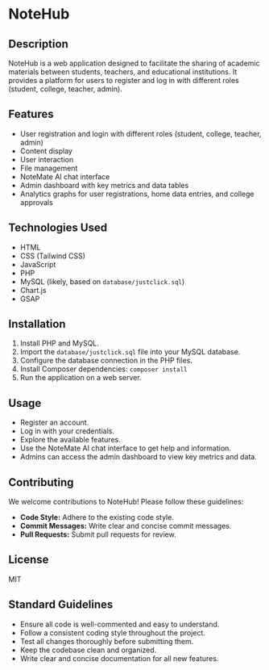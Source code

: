 # NoteHub

## Description

NoteHub is a web application designed to facilitate the sharing of academic materials between students, teachers, and educational institutions. It provides a platform for users to register and log in with different roles (student, college, teacher, admin).

## Features

*   User registration and login with different roles (student, college, teacher, admin)
*   Content display
*   User interaction
*   File management
*   NoteMate AI chat interface
*   Admin dashboard with key metrics and data tables
*   Analytics graphs for user registrations, home data entries, and college approvals

## Technologies Used

*   HTML
*   CSS (Tailwind CSS)
*   JavaScript
*   PHP
*   MySQL (likely, based on `database/justclick.sql`)
*   Chart.js
*   GSAP

## Installation

1.  Install PHP and MySQL.
2.  Import the `database/justclick.sql` file into your MySQL database.
3.  Configure the database connection in the PHP files.
4.  Install Composer dependencies: `composer install`
5.  Run the application on a web server.

## Usage

*   Register an account.
*   Log in with your credentials.
*   Explore the available features.
*   Use the NoteMate AI chat interface to get help and information.
*   Admins can access the admin dashboard to view key metrics and data.

## Contributing

We welcome contributions to NoteHub! Please follow these guidelines:

*   **Code Style:** Adhere to the existing code style.
*   **Commit Messages:** Write clear and concise commit messages.
*   **Pull Requests:** Submit pull requests for review.

## License

MIT

## Standard Guidelines

*   Ensure all code is well-commented and easy to understand.
*   Follow a consistent coding style throughout the project.
*   Test all changes thoroughly before submitting them.
*   Keep the codebase clean and organized.
*   Write clear and concise documentation for all new features.
